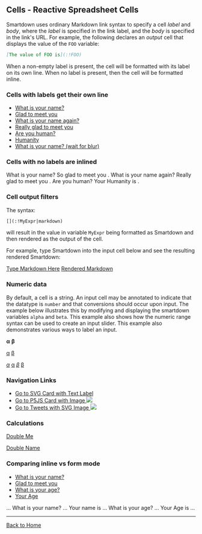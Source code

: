 ## Cells - Reactive Spreadsheet Cells

Smartdown uses ordinary Markdown link syntax to specify a cell *label* and *body*, where the *label* is specified in the link label, and the *body* is specified in the link's URL. For example, the following declares an *output* cell that displays the value of the `FOO` variable:

```markdown
[The value of FOO is](:!FOO)
```

When a non-empty label is present, the cell will be formatted with its label on its own line. When no label is present, then the cell will be formatted inline.

### Cells with labels get their own line

- [What is your name?](:?NAME)
- [Glad to meet you](:!NAME)
- [What is your name again?](:?NAME)
- [Really glad to meet you](:!NAME)
- [Are you human?](:XHUMAN)
- [Humanity](:!HUMAN)
- [What is your name? (wait for blur)](:?NAME|text)


### Cells with no labels are inlined

What is your name? [](:?NAME) So glad to meet you [](:!NAME). What is your name again? [](:?NAME) Really glad to meet you [](:!NAME).
Are you human? [](:XHUMAN) Your Humanity is [](:!HUMAN).

### Cell output filters

The syntax:

```markdown
[](:!MyExpr|markdown)

```

will result in the value in variable `MyExpr` being formatted as Smartdown and then rendered as the output of the cell.

For example, type Smartdown into the input cell below and see the resulting rendered Smartdown:

[Type Markdown Here](:?MyMarkdown)
[Rendered Markdown](:!MyMarkdown|markdown)


### Numeric data

By default, a cell is a string. An input cell may be annotated to indicate that the datatype is `number` and that conversions should occur upon input. The example below illustrates this by modifying and displaying the smartdown variables `alpha` and `beta`. This example also shows how the numeric range syntax can be used to create an input slider. This example also demonstrates various ways to label an input.

**α** [](:?alpha|number) [](:-alpha/0/100/0.01)
**β** [](:?beta|number) [](:-beta/0/100/0.01)

[α](:?alpha|number) [](:-alpha/0/100/0.01)
[β](:?beta|number) [](:-beta/0/100/0.01)

[$\alpha$](:?alpha|number) [α](:-alpha/0/100/0.01)
[$\beta$](:?beta|number) [β](:-beta/0/100/0.01)

### Navigation Links

- [Go to SVG Card with Text Label](:@SVG)
- [Go to P5JS Card with Image ![](https://upload.wikimedia.org/wikipedia/commons/1/12/Earth_within_celestial_sphere.gif)](:@P5JS)
- [Go to Tweets with SVG Image ![](/media/lighthouse/pulse)](:@Tweets)

### Calculations

[Double Me](:=DNAME=NAME+NAME)

[Double Name](:!DNAME)


### Comparing inline vs form mode

- [What is your name?](:?NAME)
- [Glad to meet you](:!NAME)
- [What is your age?](:?AGE|number)
- [Your Age](:!AGE)

... What is your name? [](:?NAME) ... Your name is [](:!NAME) ... What is your age? [](:?AGE|number) ... Your Age is [](:!AGE) ...


---

[Back to Home](:@Home)

